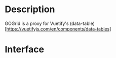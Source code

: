 # Description

GOGrid is a proxy for Vuetify's (data-table)[https://vuetifyjs.com/en/components/data-tables]

# Interface
